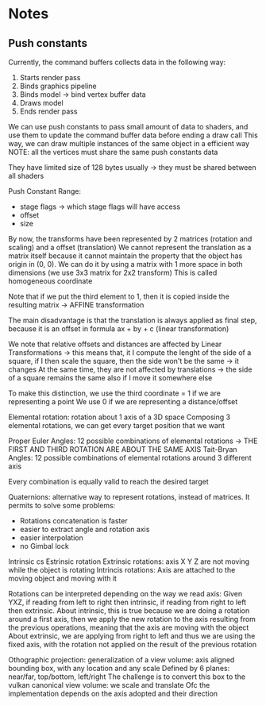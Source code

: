#  Notes

## Push constants

Currently, the command buffers collects data in the following way:
1. Starts render pass
2. Binds graphics pipeline
3. Binds model -> bind vertex buffer data
4. Draws model
5. Ends render pass

We can use push constants to pass small amount of data to shaders, and use them to update the command buffer data before ending a draw call
This way, we can draw multiple instances of the same object in a efficient way
NOTE: all the vertices must share the same push constants data

They have limited size of 128 bytes usually -> they must be shared between all shaders

Push Constant Range:
- stage flags -> which stage flags will have access
- offset
- size


By now, the transforms have been represented by 2 matrices (rotation and scaling) and a offset (translation)
We cannot represent the translation as a matrix itself because it cannot maintain the property that the
object has origin in (0, 0). We can do it by using a matrix with 1 more space in both dimensions (we use 3x3 matrix for 2x2 transform)
This is called homogeneous coordinate

Note that if we put the third element to 1, then it is copied inside the resulting matrix -> AFFINE transformation

The main disadvantage is that the translation is always applied as final step, because it is an offset in formula ax + by + c (linear transformation)

We note that relative offsets and distances are affected by Linear Transformations -> this means that, it I compute the lenght of the side of a square,
if I then scale the square, then the side won't be the same -> it changes
At the same time, they are not affected by translations -> the side of a square remains the same also if I move it somewhere else

To make this distinction, we use the third coordinate = 1 if we are representing a point
We use 0 if we are representing a distance/offset

Elemental rotation: rotation about 1 axis of a 3D space
Composing 3 elemental rotations, we can get every target position that we want

Proper Euler Angles: 12 possible combinations of elemental rotations -> THE FIRST AND THIRD ROTATION ARE ABOUT THE SAME AXIS
Tait-Bryan Angles: 12 possible combinations of elemental rotations around 3 different axis

Every combination is equally valid to reach the desired target

Quaternions: alternative way to represent rotations, instead of matrices. It permits to solve some problems:
- Rotations concatenation is faster
- easier to extract angle and rotation axis
- easier interpolation
- no Gimbal lock

Intrinsic cs Estrinsic rotation
Extrinsic rotations: axis X Y Z are not moving while the object is rotating
Intrincis rotations: Axis are attached to the moving object and moving with it

Rotations can be interpreted depending on the way we read axis: 
Given YXZ, if reading from left to right then intrinsic, if reading from right to left then extrinsic.
About intrinsic, this is true because we are doing a rotation around a first axis, then we apply the new rotation to the axis
resulting from the previous operations, meaning that the axis are moving with the object
About extrinsic, we are applying from right to left and thus we are using the fixed axis, with the rotation not applied on the result of the previous rotation


Othographic projection: generalization of a view volume: axis aligned bounding box, with any location and any scale
Defined by 6 planes: near/far, top/bottom, left/right
The challenge is to convert this box to the vulkan canonical view volume: we scale and translate
Ofc the implementation depends on the axis adopted and their direction

